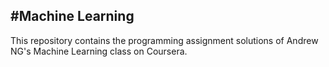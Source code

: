 #Machine Learning
---
This repository contains the programming assignment solutions of Andrew NG's Machine Learning class on Coursera.